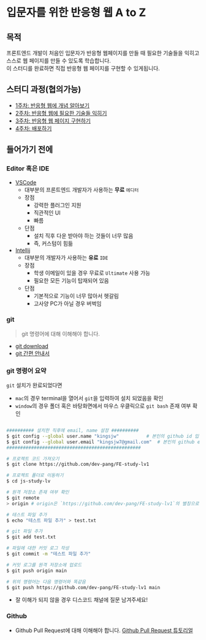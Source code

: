 # 입문자를 위한 반응형 웹 A to Z

## 목적

프론트엔드 개발이 처음인 입문자가 반응형 웹페이지를 만들 때 필요한 기술들을 익히고 스스로 웹 페이지를 만들 수 있도록 학습합니다.  
이 스터디를 완료하면 직접 반응형 웹 페이지를 구현할 수 있게됩니다.

## 스터디 과정(협의가능)
- [1주차: 반응형 웹에 개념 알아보기](./step1)
- [2주차: 반응형 웹에 필요한 기술들 익히기](./step2)
- [3주차: 반응형 웹 페이지 구현하기](./step3)
- [4주차: 배포하기](./step4)

## 들어가기 전에
### Editor 혹은 IDE

- [VSCode](https://code.visualstudio.com/)
  - 대부분의 프론트엔드 개발자가 사용하는 **무료** `에디터`
  - 장점
    - 강력한 플러그인 지원
    - 직관적인 UI
    - 빠름
  - 단점
    - 설치 직후 다운 받아야 하는 것들이 너무 많음
    - 즉, 커스텀이 힘듦
- [Intellij](https://www.jetbrains.com/ko-kr/idea/)
  - 대부분의 개발자가 사용하는 **유료** `IDE`
  - 장점
    - 학생 이메일이 있을 경우 무료로 `Ultimate` 사용 가능
    - 필요한 모든 기능이 탑재되어 있음
  - 단점
    - 기본적으로 기능이 너무 많아서 헷갈림
    - 고사양 PC가 아닐 경우 버벅임

### git

> git 명령어에 대해 이해해야 합니다.

- [git download](https://git-scm.com/)
- [git 간편 안내서](https://rogerdudler.github.io/git-guide/index.ko.html)

### git 명령어 요약

`git` 설치가 완료되었다면

- `mac`의 경우 terminal을 열어서 `git`을 입력하여 설치 되었음을 확인 
- `window`의 경우 폴더 혹은 바탕화면에서 마우스 우클릭으로 `git bash` 존재 여부 확인

```bash

########## 설치한 직후에 email, name 설정 ##########
$ git config --global user.name "kingsjw"          # 본인의 github id 입력
$ git config --global user.email "kingsjw7@gmail.com"  # 본인의 github email 입력
#################################################

# 프로젝트 코드 가져오기
$ git clone https://github.com/dev-pang/FE-study-lv1

# 프로젝트 폴더로 이동하기
$ cd js-study-lv

# 원격 저장소 존재 여부 확인
$ git remote  
> origin # origin은 `https://github.com/dev-pang/FE-study-lv1`의 별칭으로 등록된 원격 저장소

# 테스트 파일 추가 
$ echo "테스트 파일 추가" > test.txt

# git 파일 추가 
$ git add test.txt

# 파일에 대한 커밋 로그 작성
$ git commit -m "테스트 파일 추가"

# 커밋 로그를 원격 저장소에 업로드
$ git push origin main

# 위의 명령어는 다음 명령어와 똑같음
$ git push https://github.com/dev-pang/FE-study-lv1 main
```
* 잘 이해가 되지 않을 경우 디스코드 채널에 질문 남겨주세요!

### Github
- Github Pull Request에 대해 이해해야 합니다.
[Github Pull Request 튜토리얼](https://chanhuiseok.github.io/posts/git-3/)

